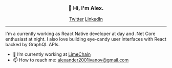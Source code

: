 <h3 align="center">👋 Hi, I'm Alex.</h3>

<p align="center">
  <a href="https://twitter.com/alexander2001i">Twitter</a>
  <a href="https://www.linkedin.com/in/alexander2001/">LinkedIn</a>
</p>

---

I'm a currently working as React Native developer at day and .Net Core enthusiast at night. I also love building eye-candy user interfaces with React backed by GraphQL APIs.

- 🔭 I’m currently working at [LimeChain](http://limechain.tech/)
- 📫 How to reach me: [alexander2001ivanov@gmail.com](mailto:alexander2001ivanov@gmail.com?subject=Hello)

